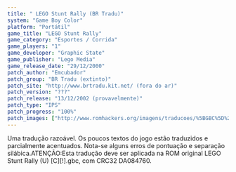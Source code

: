 ```yaml
---
title: " LEGO Stunt Rally (BR Tradu)"
system: "Game Boy Color"
platform: "Portátil"
game_title: "LEGO Stunt Rally"
game_category: "Esportes / Corrida"
game_players: "1"
game_developer: "Graphic State"
game_publisher: "Lego Media"
game_release_date: "29/12/2000"
patch_author: "Emcubador"
patch_group: "BR Tradu (extinto)"
patch_site: "http://www.brtradu.kit.net/ (fora do ar)"
patch_version: "???"
patch_release: "13/12/2002 (provavelmente)"
patch_type: "IPS"
patch_progress: "100%"
patch_images: ["http://www.romhackers.org/imagens/traducoes/%5BGBC%5D%20LEGO%20Stunt%20Rally%20-%20BR%20Tradu%20-%201.png","http://www.romhackers.org/imagens/traducoes/%5BGBC%5D%20LEGO%20Stunt%20Rally%20-%20BR%20Tradu%20-%202.png","http://www.romhackers.org/imagens/traducoes/%5BGBC%5D%20LEGO%20Stunt%20Rally%20-%20BR%20Tradu%20-%203.png"]
---
```

Uma tradução razoável. Os poucos textos do jogo estão traduzidos e parcialmente acentuados. Nota-se alguns erros de pontuação e separação silábica.ATENÇÃO:Esta tradução deve ser aplicada na ROM original LEGO Stunt Rally (U) [C][!].gbc, com CRC32 DA084760.